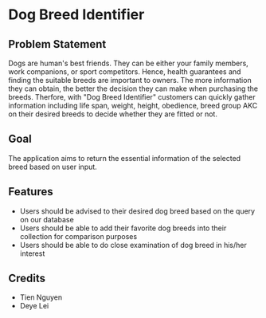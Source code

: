 # Dog Breed Identifier

## Problem Statement
Dogs are human's best friends. They can be either your family members, work companions, or sport competitors. Hence, health guarantees and finding the suitable breeds are important to owners. The more information they can obtain, the better the decision they can make when purchasing the breeds. Therfore, with "Dog Breed Identifier" customers can quickly gather information including life span, weight, height, obedience, breed group AKC on their desired breeds to decide whether they are fitted or not.

## Goal 
The application aims to return the essential information of the selected breed based on user input.

## Features
* Users should be advised to their desired dog breed based on the query on our database
* Users should be able to add their favorite dog breeds into their collection for comparison purposes
* Users should be able to do close examination of dog breed in his/her interest

## Credits
* Tien Nguyen
* Deye Lei

